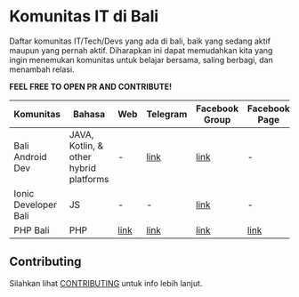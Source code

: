 # Komunitas IT di Bali

Daftar komunitas IT/Tech/Devs yang ada di bali, baik yang sedang aktif maupun yang pernah aktif. Diharapkan ini dapat memudahkan kita yang ingin menemukan komunitas untuk belajar bersama, saling berbagi, dan menambah relasi. 

**FEEL FREE TO OPEN PR AND CONTRIBUTE!**

| Komunitas  | Bahasa | Web  | Telegram | Facebook Group  | Facebook Page |
| ------------- | ------------- | ------------- | ------------- | ------------- | ------------- |
| Bali Android Dev  | JAVA, Kotlin, & other hybrid platforms  | - | [link](https://t.me/BaliAndroidDev/) | [link](https://www.facebook.com/groups/331528353933101/) | - |
| Ionic Developer Bali  | JS  | - | - | [link](https://www.facebook.com/groups/245219212889103/) | - |
| PHP Bali  | PHP  | [link](https://phpbali.com/)  | [link](https://t.me/phpbali)  | [link](https://www.facebook.com/groups/138616836973181/)  | [link](https://www.facebook.com/balihypertext/)  |


## Contributing
Silahkan lihat [CONTRIBUTING](CONTRIBUTING.md) untuk info lebih lanjut.